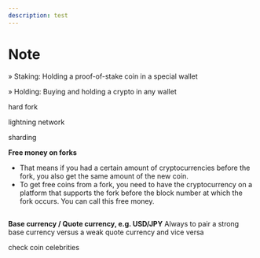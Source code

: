 ```yaml
---
description: test
---
```


# Note

» Staking: Holding a proof-of-stake coin in a special wallet 

» Holding: Buying and holding a crypto in any wallet



hard fork 

lightning network 

sharding

**Free money on forks**

* That means if you had a certain amount of cryptocurrencies before the fork, you also get the same amount of the new coin.
* To get free coins from a fork, you need to have the cryptocurrency on a platform that supports the fork before the block number at which the fork occurs. You can call this free money.



## 

**Base currency / Quote currency, e.g. USD/JPY** Always to pair a strong base currency versus a weak quote currency and vice versa

check coin celebrities



